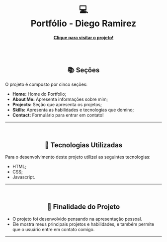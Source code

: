 <h1 align="center">
  💻<br>Portfólio - Diego Ramirez
</h1>

<h4 align="center"><a href="https://digxz.vercel.app/">Clique para visitar o projeto!</a></h4>

<br><br>

<h2 align="center"> 📚 Seções</h2>

O projeto é composto por cinco seções:

- **Home:** Home do Portfolio;
- **About Me:** Apresenta informações sobre mim;
- **Projects:** Seção que apresenta os projetos;
- **Skills:** Apresenta as habilidades e tecnologias que domino;
- **Contact:** Formulário para entrar em contato!

---
<br>

<h2 align="center">💼 Tecnologias Utilizadas</h2>

Para o desenvolvimento deste projeto utilizei as seguintes tecnologias:

- HTML;
- CSS;
- Javascript.
  
---
<br>

<h2 align="center">📖 Finalidade do Projeto</h2>

- O projeto foi desenvolvido pensando na apresentação pessoal.
- Ele mostra meus principais projetos e habilidades, e também permite que o usuário entre em contato comigo.
    
---
